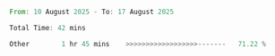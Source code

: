 <!--START_SECTION:waka-->

```rust
From: 10 August 2025 - To: 17 August 2025

Total Time: 42 mins

Other        1 hr 45 mins    >>>>>>>>>>>>>>>>>>-------   71.22 %
```

<!--END_SECTION:waka-->
